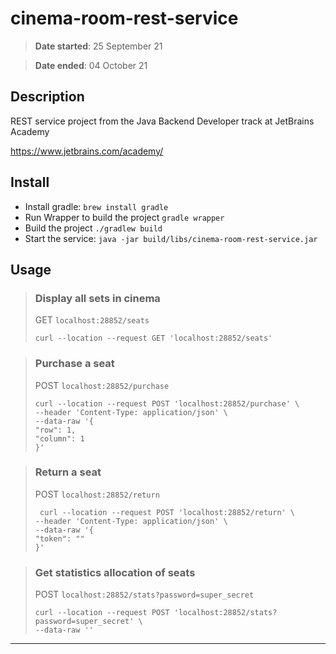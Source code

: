 # cinema-room-rest-service
> **Date started**: 25 September 21

> **Date ended**: 04 October 21

## Description
REST service project from the Java Backend Developer track at JetBrains Academy

https://www.jetbrains.com/academy/

## Install
* Install gradle: `brew install gradle`
* Run Wrapper to build the project `gradle wrapper`
* Build the project `./gradlew build`
* Start the service: `java -jar build/libs/cinema-room-rest-service.jar`

## Usage

> ### Display all sets in cinema
> 
> GET `localhost:28852/seats`
> 
> `curl --location --request GET 'localhost:28852/seats'`

> ### Purchase a seat
> 
> POST `localhost:28852/purchase`
> 
> ```
> curl --location --request POST 'localhost:28852/purchase' \
> --header 'Content-Type: application/json' \
> --data-raw '{
> "row": 1,
> "column": 1
> }'
> ```

> ### Return a seat
> 
> POST `localhost:28852/return`
> 
> ```
>  curl --location --request POST 'localhost:28852/return' \
> --header 'Content-Type: application/json' \
> --data-raw '{
> "token": ""
> }'
> ```

> ### Get statistics allocation of seats
> 
> POST `localhost:28852/stats?password=super_secret`
> 
> ```
> curl --location --request POST 'localhost:28852/stats?password=super_secret' \
> --data-raw ''
> ```
---